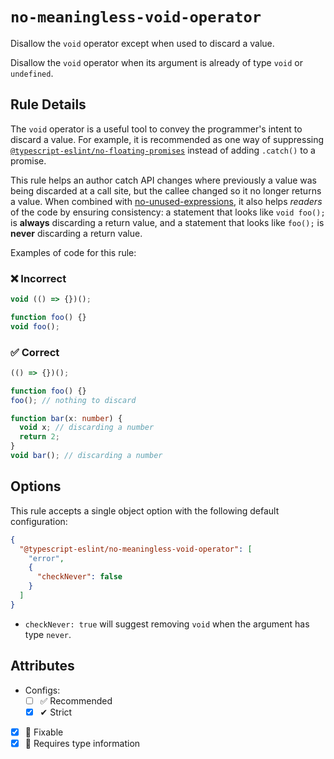 # `no-meaningless-void-operator`

Disallow the `void` operator except when used to discard a value.

Disallow the `void` operator when its argument is already of type `void` or `undefined`.

## Rule Details

The `void` operator is a useful tool to convey the programmer's intent to discard a value. For example, it is recommended as one way of suppressing [`@typescript-eslint/no-floating-promises`](./no-floating-promises.md) instead of adding `.catch()` to a promise.

This rule helps an author catch API changes where previously a value was being discarded at a call site, but the callee changed so it no longer returns a value. When combined with [no-unused-expressions](https://eslint.org/docs/rules/no-unused-expressions), it also helps _readers_ of the code by ensuring consistency: a statement that looks like `void foo();` is **always** discarding a return value, and a statement that looks like `foo();` is **never** discarding a return value.

Examples of code for this rule:

<!--tabs-->

### ❌ Incorrect

```ts
void (() => {})();

function foo() {}
void foo();
```

### ✅ Correct

```ts
(() => {})();

function foo() {}
foo(); // nothing to discard

function bar(x: number) {
  void x; // discarding a number
  return 2;
}
void bar(); // discarding a number
```

## Options

This rule accepts a single object option with the following default configuration:

```json
{
  "@typescript-eslint/no-meaningless-void-operator": [
    "error",
    {
      "checkNever": false
    }
  ]
}
```

- `checkNever: true` will suggest removing `void` when the argument has type `never`.

## Attributes

- Configs:
  - [ ] ✅ Recommended
  - [x] ✔ Strict
- [x] 🔧 Fixable
- [x] 💭 Requires type information
